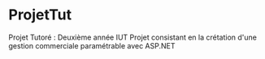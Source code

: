 # ProjetTut
Projet Tutoré : Deuxième année IUT
Projet consistant en la crétation d'une gestion commerciale paramétrable avec ASP.NET
